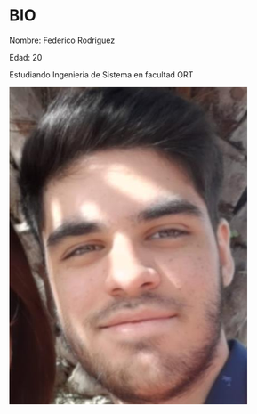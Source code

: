 # **BIO**
Nombre: Federico Rodriguez

Edad: 20

Estudiando Ingenieria de Sistema en facultad ORT

![Foto perfil](/foto.jpg)
